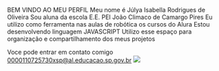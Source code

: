 BEM VINDO AO MEU PERFIL
Meu nome é Júlya Isabella Rodrigues de Oliveira
Sou aluna da escola E.E. PEI João Climaco de Camargo Pires
Eu utilizo como ferramenta nas aulas de robótica os cursos do Alura 
Estou desenvolvendo linguagem JAVASCRIPT 
Utilizo esse espaço para organização e compartilhamento dos meus projetos

Voce pode entrar em contato comigo 
0000110725730xsp@al.educacao.sp.gov.br
![](https://media1.tenor.com/m/mIeJMlmLcB0AAAAC/barbie-diy.gif)
